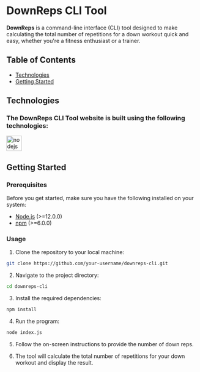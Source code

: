 # DownReps CLI Tool

**DownReps** is a command-line interface (CLI) tool designed to make calculating the total number of repetitions for a down workout quick and easy, whether you're a fitness enthusiast or a trainer.

## Table of Contents
- [Technologies](#technologies)
- [Getting Started](#getting-started)

## Technologies
### The DownReps CLI Tool website is built using the following technologies:

<p align="left">
    <a href="https://https://nodejs.org/en" target="_blank" rel="noreferrer"> <img src="https://raw.githubusercontent.com/nodejs/nodejs.org/main/public/static/images/logo-hexagon.svg" alt="nodejs" width="40" height="40"/> </a>
</p>

## Getting Started

### Prerequisites

Before you get started, make sure you have the following installed on your system:

- [Node.js](https://nodejs.org/) (>=12.0.0)
- [npm](https://www.npmjs.com/) (>=6.0.0)

### Usage

1. Clone the repository to your local machine:
``` bash
git clone https://github.com/your-username/downreps-cli.git
```
2. Navigate to the project directory:
``` bash
cd downreps-cli
```
3. Install the required dependencies:
``` bash
npm install
```
4. Run the program:
``` bash
node index.js
```
5. Follow the on-screen instructions to provide the number of down reps.

6. The tool will calculate the total number of repetitions for your down workout and display the result.
